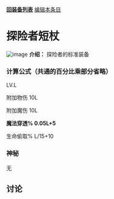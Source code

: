 [**回装备列表**](index.md) [编辑本条目](https://github.com/GuguTown/Wiki/edit/main/equip/探险者短杖.md)
# 探险者短杖
![image](https://user-images.githubusercontent.com/35645329/193939901-60accc41-618a-414f-8ab6-35cbb296d0a3.png) **介绍：** 探险者的标准装备
### 计算公式（共通的百分比乘部分省略）
LV.L   

附加物伤 10L   

附加魔伤 10L   

**魔法穿透% 0.05L+5**    

生命偷取% L/15+10   

### 神秘
无

## 讨论
<script  src="https://utteranc.es/client.js" repo="GuguTown/Discuss" issue-term="pathname" theme="github-light" crossorigin="anonymous" async></script>
